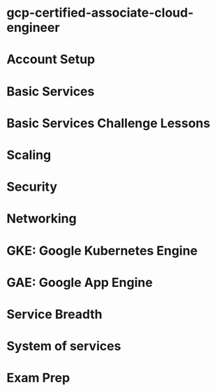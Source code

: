 # gcp-certified-associate-cloud-engineer
# Account Setup
# Basic Services 
# Basic Services Challenge Lessons
# Scaling 
# Security
# Networking
# GKE: Google Kubernetes Engine 
# GAE: Google App Engine
# Service Breadth
# System of services
# Exam Prep 